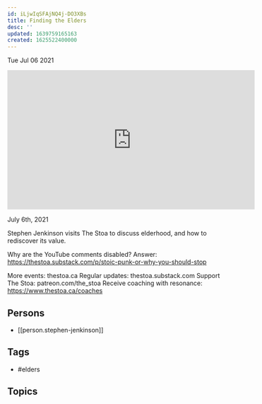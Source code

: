 ```yaml
---
id: iLjwIqSFAjNQ4j-DO3XBs
title: Finding the Elders
desc: ''
updated: 1639759165163
created: 1625522400000
---
```





Tue Jul 06 2021

<iframe width="560" height="315" src="https://www.youtube.com/embed/ajUOcfzBTHU" title="Finding the Elders w/ Stephen Jenkinson" frameborder="0" allow="accelerometer; autoplay; clipboard-write; encrypted-media; gyroscope; picture-in-picture" allowfullscreen ></iframe>

July 6th, 2021

Stephen Jenkinson visits The Stoa to discuss elderhood, and how to rediscover its value.

Why are the YouTube comments disabled? Answer: https://thestoa.substack.com/p/stoic-punk-or-why-you-should-stop

More events: thestoa.ca
Regular updates: thestoa.substack.com
Support The Stoa: patreon.com/the_stoa
Receive coaching with resonance: https://www.thestoa.ca/coaches

## Persons

- [[person.stephen-jenkinson]]

## Tags

- #elders

## Topics



